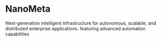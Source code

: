 # NanoMeta
Next-generation intelligent infrastructure for autonomous, scalable, and distributed enterprise applications. featuring advanced automation capabilities
